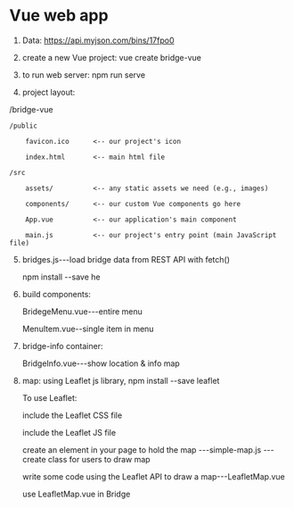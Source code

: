 # Vue web app
1. Data: https://api.myjson.com/bins/17fpo0

2. create a new Vue project: vue create bridge-vue
3. to run web server: npm run serve
4. project layout:

/bridge-vue

    /public

        favicon.ico      <-- our project's icon

        index.html       <-- main html file

    /src

        assets/          <-- any static assets we need (e.g., images)

        components/      <-- our custom Vue components go here

        App.vue          <-- our application's main component

        main.js          <-- our project's entry point (main JavaScript file)

5. bridges.js---load bridge data from REST API with fetch()

   npm install --save he

6. build components:

   BridegeMenu.vue---entire menu

   MenuItem.vue--single item in menu

7. bridge-info container:

   BridgeInfo.vue---show location & info map

8. map: using Leaflet js library, npm install --save leaflet

   To use Leaflet:

   include the Leaflet CSS file

   include the Leaflet JS file

   create an element in your page to hold the map ---simple-map.js ---create class for users to draw map

   write some code using the Leaflet API to draw a map---LeafletMap.vue

   use LeafletMap.vue in Bridge

   

   
